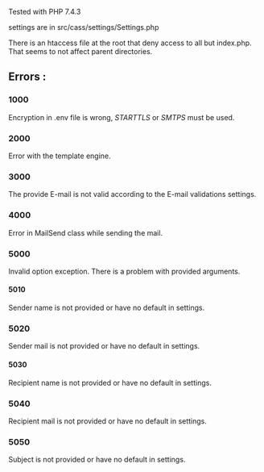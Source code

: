 Tested with PHP 7.4.3

settings are in src/cass/settings/Settings.php

There is an htaccess file at the root that deny access to all but index.php. That seems to not affect parent directories.

## Errors :
### 1000
Encryption in .env file is wrong, *STARTTLS* or *SMTPS* must be used.

### 2000
Error with the template engine.

### 3000
The provide E-mail is not valid according to the E-mail validations settings.

### 4000
Error in MailSend class while sending the mail.

### 5000
Invalid option exception. There is a problem with provided arguments.

#### 5010
Sender name is not provided or have no default in settings.

### 5020
Sender mail is not provided or have no default in settings.

#### 5030
Recipient name is not provided or have no default in settings.

### 5040
Recipient mail is not provided or have no default in settings.

### 5050
Subject is not provided or have no default in settings.